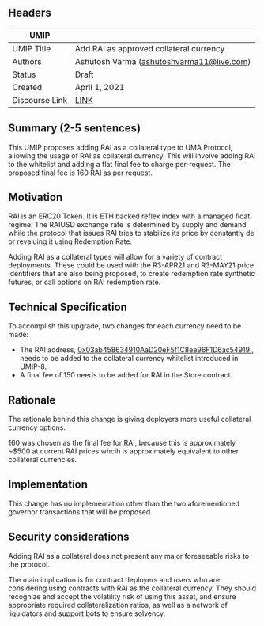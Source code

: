 ## Headers
| UMIP   |                                                                                                                                          |
|------------|------------------------------------------------------------------------------------------------------------------------------------------|
| UMIP Title | Add RAI as approved collateral currency              |
| Authors    | Ashutosh Varma (ashutoshvarma11@live.com) |
| Status     | Draft                                                                                                                                    |
| Created    | April 1, 2021                                                                                                                           |
| Discourse Link    |   [LINK](https://discourse.umaproject.org/t/add-rai-as-approved-collateral-currency/626)                                                                                                                  |

## Summary (2-5 sentences)
This UMIP proposes adding RAI as a collateral type to UMA Protocol, allowing the usage of RAI as collateral currency.
This will involve adding RAI to the whitelist and adding a flat final fee to charge per-request. The proposed final fee is 160 RAI as per request.

## Motivation

RAI is an ERC20 Token. It is ETH backed reflex index with a managed float regime. The RAIUSD exchange rate is determined by supply
and demand while the protocol that issues RAI tries to stabilize its price by constantly de or revaluing it using Redemption Rate.

Adding RAI as a collateral types will allow for a variety of contract deployments.
These could be used with the R3-APR21 and R3-MAY21 price identifiers that are also being proposed, to create
redemption rate synthetic futures, or call options on RAI redemption rate. 

## Technical Specification
To accomplish this upgrade, two changes for each currency need to be made:

- The RAI address, [0x03ab458634910AaD20eF5f1C8ee96F1D6ac54919 ](https://etherscan.io/address/0x03ab458634910AaD20eF5f1C8ee96F1D6ac54919 ),
  needs to be added to the collateral currency whitelist introduced in UMIP-8.
- A final fee of 150 needs to be added for RAI in the Store contract.


## Rationale

The rationale behind this change is giving deployers more useful collateral currency options.

160 was chosen as the final fee for RAI, because this is approximately ~$500 at current RAI prices whcih is approximately equivalent to other collateral currencies.

## Implementation

This change has no implementation other than the two aforementioned governor transactions that will be proposed.

## Security considerations

Adding RAI as a collateral does not present any major foreseeable risks to the protocol.

The main implication is for contract deployers and users who are considering using contracts with RAI as the collateral currency.
They should recognize and accept the volatility risk of using this asset, and ensure appropriate required collateralization ratios,
as well as a network of liquidators and support bots to ensure solvency.
